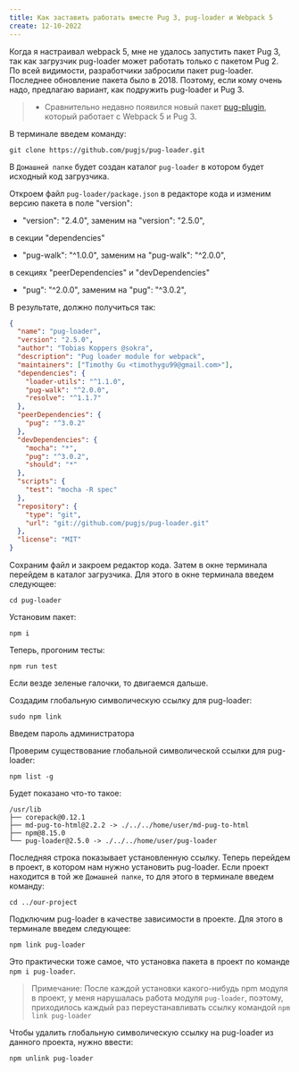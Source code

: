 ```yaml
---
title: Как заставить работать вместе Pug 3, pug-loader и Webpack 5
create: 12-10-2022
---
```


Когда я настраивал webpack 5, мне не удалось запустить пакет Pug 3, так как загрузчик pug-loader может работать только с пакетом Pug 2. По всей видимости, разработчики забросили пакет pug-loader. Последнее обновление пакета было в 2018. Поэтому, если кому очень надо, предлагаю вариант, как подружить pug-loader и Pug 3.

> - Сравнительно недавно появился новый пакет [pug-plugin](https://www.npmjs.com/package/pug-plugin), который работает с Webpack 5 и Pug 3.

В терминале введем команду:

```
git clone https://github.com/pugjs/pug-loader.git
```

В `Домашней папке` будет создан каталог `pug-loader` в котором будет исходный код загрузчика.

Откроем файл `pug-loader/package.json` в редакторе кода и изменим версию пакета в поле "version":

- "version": "2.4.0", заменим на "version": "2.5.0",

в секции "dependencies"

- "pug-walk": "^1.0.0", заменим на "pug-walk": "^2.0.0",

в секциях "peerDependencies" и "devDependencies"

- "pug": "^2.0.0", заменим на "pug": "^3.0.2",

В результате, должно получиться так:

```json
{
  "name": "pug-loader",
  "version": "2.5.0",
  "author": "Tobias Koppers @sokra",
  "description": "Pug loader module for webpack",
  "maintainers": ["Timothy Gu <timothygu99@gmail.com>"],
  "dependencies": {
    "loader-utils": "^1.1.0",
    "pug-walk": "^2.0.0",
    "resolve": "^1.1.7"
  },
  "peerDependencies": {
    "pug": "^3.0.2"
  },
  "devDependencies": {
    "mocha": "*",
    "pug": "^3.0.2",
    "should": "*"
  },
  "scripts": {
    "test": "mocha -R spec"
  },
  "repository": {
    "type": "git",
    "url": "git://github.com/pugjs/pug-loader.git"
  },
  "license": "MIT"
}
```

Сохраним файл и закроем редактор кода. Затем в окне терминала перейдем в каталог загрузчика. Для этого в окне терминала введем следующее:

```
cd pug-loader
```

Установим пакет:

```
npm i
```

Теперь, прогоним тесты:

```
npm run test
```

Если везде зеленые галочки, то двигаемся дальше.

Создадим глобальную символическую ссылку для pug-loader:

```
sudo npm link
```

Введем пароль администратора

Проверим существование глобальной символической ссылки для pug-loader:

```
npm list -g
```

Будет показано что-то такое:

```
/usr/lib
├── corepack@0.12.1
├── md-pug-to-html@2.2.2 -> ./../../home/user/md-pug-to-html
├── npm@8.15.0
└── pug-loader@2.5.0 -> ./../../home/user/pug-loader
```

Последняя строка показывает установленную ссылку. Теперь перейдем в проект, в котором нам нужно установить pug-loader. Если проект находится в той же `Домашней папке`, то для этого в терминале введем команду:

```
cd ../our-project
```

Подключим pug-loader в качестве зависимости в проекте. Для этого в терминале введем следующее:

```
npm link pug-loader
```

Это практически тоже самое, что установка пакета в проект по команде `npm i pug-loader`.

> Примечание: После каждой установки какого-нибудь npm модуля в проект, у меня нарушалась работа модуля `pug-loader`, поэтому, приходилось каждый раз переустанавливать ссылку командой `npm link pug-loader`

Чтобы удалить глобальную символическую ссылку на pug-loader из данного проекта, нужно ввести:

```
npm unlink pug-loader
```
